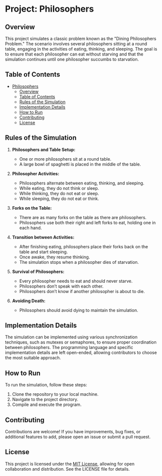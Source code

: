 # Project: Philosophers

## Overview

This project simulates a classic problem known as the "Dining Philosophers Problem." The scenario involves several philosophers sitting at a round table, engaging in the activities of eating, thinking, and sleeping. The goal is to ensure that each philosopher can eat without starving and that the simulation continues until one philosopher succumbs to starvation.

## Table of Contents

- [Philosophers](#philosophers)
  - [Overview](#overview)
  - [Table of Contents](#table-of-contents)
  - [Rules of the Simulation](#rules-of-the-simulation)
  - [Implementation Details](#implementation-details)
  - [How to Run](#how-to-run)
  - [Contributing](#contributing)
  - [License](#license)

## Rules of the Simulation

1. **Philosophers and Table Setup:**
   - One or more philosophers sit at a round table.
   - A large bowl of spaghetti is placed in the middle of the table.

2. **Philosopher Activities:**
   - Philosophers alternate between eating, thinking, and sleeping.
   - While eating, they do not think or sleep.
   - While thinking, they do not eat or sleep.
   - While sleeping, they do not eat or think.

3. **Forks on the Table:**
   - There are as many forks on the table as there are philosophers.
   - Philosophers use both their right and left forks to eat, holding one in each hand.

4. **Transition between Activities:**
   - After finishing eating, philosophers place their forks back on the table and start sleeping.
   - Once awake, they resume thinking.
   - The simulation stops when a philosopher dies of starvation.

5. **Survival of Philosophers:**
   - Every philosopher needs to eat and should never starve.
   - Philosophers don’t speak with each other.
   - Philosophers don’t know if another philosopher is about to die.

6. **Avoiding Death:**
   - Philosophers should avoid dying to maintain the simulation.

## Implementation Details

The simulation can be implemented using various synchronization techniques, such as mutexes or semaphores, to ensure proper coordination between philosophers. The programming language and specific implementation details are left open-ended, allowing contributors to choose the most suitable approach.

## How to Run

To run the simulation, follow these steps:

1. Clone the repository to your local machine.
2. Navigate to the project directory.
3. Compile and execute the program.

## Contributing

Contributions are welcome! If you have improvements, bug fixes, or additional features to add, please open an issue or submit a pull request.

## License

This project is licensed under the [MIT License](LICENSE), allowing for open collaboration and distribution. See the LICENSE file for details.
